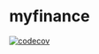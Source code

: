 # myfinance
[![codecov](https://codecov.io/gh/svendp1988/myfinance/branch/main/graph/badge.svg?token=AAKLC3LLHF)](https://codecov.io/gh/svendp1988/myfinance)
